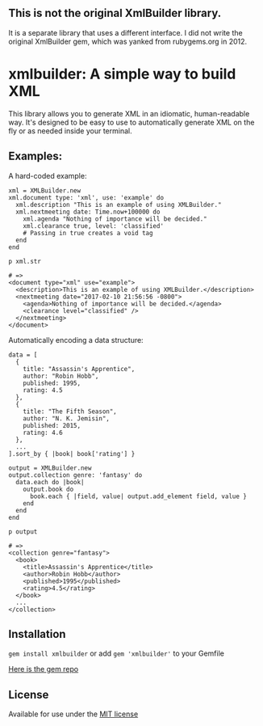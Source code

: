 ## This is not the original XmlBuilder library.
It is a separate library that uses a different interface. I did not write the original XmlBuilder gem, which was yanked from rubygems.org in 2012.


# xmlbuilder: A simple way to build XML
This library allows you to generate XML in an idiomatic, human-readable way. It's designed to be easy to use to automatically generate XML on the fly or as needed inside your terminal.

## Examples:
A hard-coded example:
```
xml = XMLBuilder.new
xml.document type: 'xml', use: 'example' do
  xml.description "This is an example of using XMLBuilder."
  xml.nextmeeting date: Time.now+100000 do
    xml.agenda "Nothing of importance will be decided."
    xml.clearance true, level: 'classified'
    # Passing in true creates a void tag
  end
end

p xml.str

# =>
<document type="xml" use="example">
  <description>This is an example of using XMLBuilder.</description>
  <nextmeeting date="2017-02-10 21:56:56 -0800">
    <agenda>Nothing of importance will be decided.</agenda>
    <clearance level="classified" />
  </nextmeeting>
</document>
```

Automatically encoding a data structure:
```
data = [
  {
    title: "Assassin's Apprentice",
    author: "Robin Hobb",
    published: 1995,
    rating: 4.5
  },
  {
    title: "The Fifth Season",
    author: "N. K. Jemisin",
    published: 2015,
    rating: 4.6
  },
  ...
].sort_by { |book| book['rating'] }

output = XMLBuilder.new
output.collection genre: 'fantasy' do
  data.each do |book|
    output.book do
      book.each { |field, value| output.add_element field, value }
    end
  end
end

p output

# =>
<collection genre="fantasy">
  <book>
    <title>Assassin's Apprentice</title>
    <author>Robin Hobb</author>
    <published>1995</published>
    <rating>4.5</rating>
  </book>
  ...
</collection>
```

## Installation
`gem install xmlbuilder`
or add `gem 'xmlbuilder'` to your Gemfile

[Here is the gem repo](https://rubygems.org/gems/xmlbuilder)

## License
Available for use under the [MIT license](https://opensource.org/licenses/MIT)
